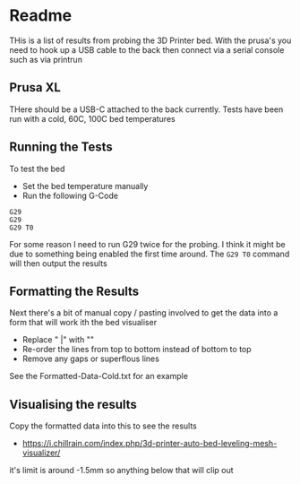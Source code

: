 # Readme

THis is a list of results from probing the 3D Printer bed.
With the prusa's you need to hook up a USB cable to the back then connect via a serial console such as via printrun

## Prusa XL

THere should be a USB-C attached to the back currently.
Tests have been run with a cold, 60C, 100C bed temperatures

## Running the Tests

To test the bed

  * Set the bed temperature manually
  * Run the following G-Code

```
G29
G29
G29 T0
```

For some reason I need to run G29 twice for the probing.
I think it might be due to something being enabled the first time around.
The `G29 T0` command will then output the results

## Formatting the Results

Next there's a bit of manual copy / pasting involved to get the data into a form that will work ith the bed visualiser

  * Replace " |" with ""
  * Re-order the lines from top to bottom instead of bottom to top
  * Remove any gaps or superflous lines

See the Formatted-Data-Cold.txt for an example

## Visualising the results

Copy the formatted data into this to see the results

  * https://i.chillrain.com/index.php/3d-printer-auto-bed-leveling-mesh-visualizer/

it's limit is around -1.5mm so anything below that will clip out
